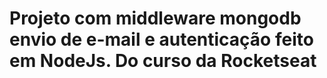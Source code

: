 # Projeto com middleware mongodb envio de e-mail e autenticação feito em NodeJs. Do curso da Rocketseat
 
